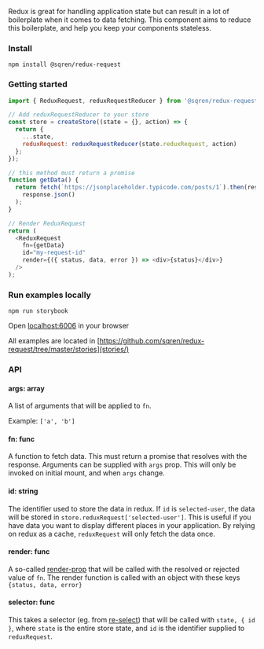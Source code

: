 Redux is great for handling application state but can result in a lot of boilerplate when it comes to data fetching. This component aims to reduce this boilerplate, and help you keep your components stateless.

### Install

```
npm install @sqren/redux-request
```

### Getting started

```js
import { ReduxRequest, reduxRequestReducer } from '@sqren/redux-request';

// Add reduxRequestReducer to your store
const store = createStore((state = {}, action) => {
  return {
    ...state,
    reduxRequest: reduxRequestReducer(state.reduxRequest, action)
  };
});

// this method must return a promise
function getData() {
  return fetch(`https://jsonplaceholder.typicode.com/posts/1`).then(response =>
    response.json()
  );
}

// Render ReduxRequest
return (
  <ReduxRequest
    fn={getData}
    id="my-request-id"
    render={({ status, data, error }) => <div>{status}</div>}
  />
);
```

### Run examples locally
```
npm run storybook
```
Open [localhost:6006](http://localhost:6006) in your browser

All examples are located in [https://github.com/sqren/redux-request/tree/master/stories](stories/)


### API

#### args: array
A list of arguments that will be applied to `fn`.

Example: `['a', 'b']`

#### fn: func
A function to fetch data. This must return a promise that resolves with the response. Arguments can be supplied with `args` prop. This will only be invoked on initial mount, and when `args` change.

#### id: string
The identifier used to store the data in redux. If `id` is `selected-user`, the data will be stored in `store.reduxRequest['selected-user']`.
This is useful if you have data you want to display different places in your application. By relying on redux as a cache, `reduxRequest` will only fetch the data once.

#### render: func
A so-called [render-prop](https://reactjs.org/docs/render-props.html) that will be called with the resolved or rejected value of `fn`. The render function is called with an object with these keys `{status, data, error}`

#### selector: func
This takes a selector (eg. from [re-select](https://github.com/reduxjs/reselect)) that will be called with `state, { id }`, where `state` is the entire store state, and `id` is the identifier supplied to `reduxRequest`.
